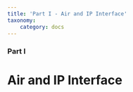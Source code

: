 ```yaml
---
title: 'Part I - Air and IP Interface'
taxonomy:
    category: docs
---
```


### Part I

# Air and IP Interface
